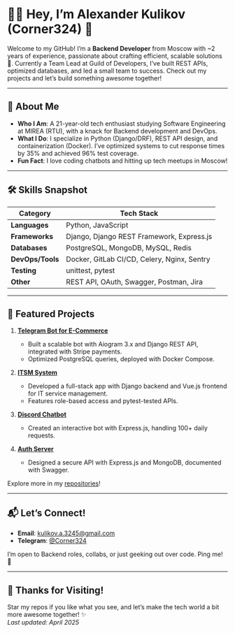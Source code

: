 # 👨‍💻 Hey, I’m Alexander Kulikov (Corner324) 👋

Welcome to my GitHub! I’m a **Backend Developer** from Moscow with ~2 years of experience, passionate about crafting efficient, scalable solutions 🚀. Currently a Team Lead at Guild of Developers, I’ve built REST APIs, optimized databases, and led a small team to success. Check out my projects and let’s build something awesome together!

---

## 🌟 About Me

- **Who I Am**: A 21-year-old tech enthusiast studying Software Engineering at MIREA (RTU), with a knack for Backend development and DevOps.  
- **What I Do**: I specialize in Python (Django/DRF), REST API design, and containerization (Docker). I’ve optimized systems to cut response times by 35% and achieved 96% test coverage.  
- **Fun Fact**: I love coding chatbots and hitting up tech meetups in Moscow!  

---

## 🛠️ Skills Snapshot

| **Category**         | **Tech Stack**                              |
|-----------------------|---------------------------------------------|
| **Languages**         | Python, JavaScript                         |
| **Frameworks**        | Django, Django REST Framework, Express.js  |
| **Databases**         | PostgreSQL, MongoDB, MySQL, Redis          |
| **DevOps/Tools**      | Docker, GitLab CI/CD, Celery, Nginx, Sentry|
| **Testing**           | unittest, pytest                           |
| **Other**             | REST API, OAuth, Swagger, Postman, Jira    |

---

## 💼 Featured Projects

1. **[Telegram Bot for E-Commerce](https://github.com/Corner324/TA_TelegramBot)**  
   - Built a scalable bot with Aiogram 3.x and Django REST API, integrated with Stripe payments.  
   - Optimized PostgreSQL queries, deployed with Docker Compose.  

2. **[ITSM System](https://github.com/Corner324/itsm-project)**  
   - Developed a full-stack app with Django backend and Vue.js frontend for IT service management.  
   - Features role-based access and pytest-tested APIs.  

3. **[Discord Chatbot](https://github.com/Corner324/Bobby-LEO)**  
   - Created an interactive bot with Express.js, handling 100+ daily requests.  

4. **[Auth Server](https://github.com/Corner324/pet-auth)**  
   - Designed a secure API with Express.js and MongoDB, documented with Swagger.  

Explore more in my [repositories](https://github.com/Corner324?tab=repositories)!

---

## 📬 Let’s Connect!

- **Email**: [kulikov.a.3245@gmail.com](mailto:kulikov.a.3245@gmail.com)  
- **Telegram**: [@Corner324](https://t.me/Corner324)  

I’m open to Backend roles, collabs, or just geeking out over code. Ping me! 🤝

---

## 🎉 Thanks for Visiting!

Star my repos if you like what you see, and let’s make the tech world a bit more awesome together! ✨  
*Last updated: April 2025*
